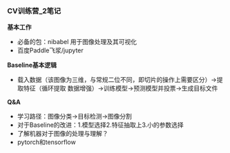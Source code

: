 ### CV训练营_2笔记
**基本工作** 
* 必备的包：nibabel 用于图像处理及其可视化
* 百度Paddle飞浆/jupyter

**Baseline基本逻辑**
* 载入数据（该图像为三维，与常规二位不同，即切片的操作上需要区分）->提取特征（循环提取 数据增强）->训练模型->预测模型并投票->生成目标文件

**Q&A**
* 学习路径：图像分类->目标检测->图像分割
* 对于Baseline的改进：1.模型选择2.特征抽取上3.小的参数选择
* 了解机器对于图像的处理与理解？
* pytorch和tensorflow
